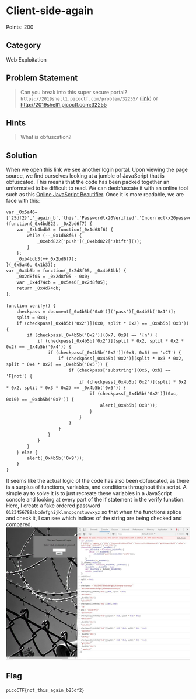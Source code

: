 # Client-side-again
Points: 200
## Category
Web Exploitation
## Problem Statement
> Can you break into this super secure portal? `https://2019shell1.picoctf.com/problem/32255/` ([link](https://2019shell1.picoctf.com/problem/32255/)) or http://2019shell1.picoctf.com:32255
## Hints
> What is obfuscation?
## Solution
When we open this link we see another login portal. Upon viewing the page source, we find ourselves looking at a jumble of JavaScript that is obfuscated. This means that the code has been packed together an unformated to be difficult to read. We can deobfuscate it with an online tool such as this [Online JavaScript Beautifier](https://beautifier.io/). Once it is more readable, we are face with this:
```
var _0x5a46=['25df2}','_again_b','this','Password\x20Verified','Incorrect\x20password','getElementById','value','substring','picoCTF{','not_this'];
(function(_0x4bd822, _0x2bd6f7) {
    var _0xb4bdb3 = function(_0x1d68f6) {
        while (--_0x1d68f6) {
            _0x4bd822['push'](_0x4bd822['shift']());
        }
    };
    _0xb4bdb3(++_0x2bd6f7);
}(_0x5a46, 0x1b3));
var _0x4b5b = function(_0x2d8f05, _0x4b81bb) {
    _0x2d8f05 = _0x2d8f05 - 0x0;
    var _0x4d74cb = _0x5a46[_0x2d8f05];
    return _0x4d74cb;
};

function verify() {
    checkpass = document[_0x4b5b('0x0')]('pass')[_0x4b5b('0x1')];
    split = 0x4;
    if (checkpass[_0x4b5b('0x2')](0x0, split * 0x2) == _0x4b5b('0x3')) {
        if (checkpass[_0x4b5b('0x2')](0x7, 0x9) == '{n') {
            if (checkpass[_0x4b5b('0x2')](split * 0x2, split * 0x2 * 0x2) == _0x4b5b('0x4')) {
                if (checkpass[_0x4b5b('0x2')](0x3, 0x6) == 'oCT') {
                    if (checkpass[_0x4b5b('0x2')](split * 0x3 * 0x2, split * 0x4 * 0x2) == _0x4b5b('0x5')) {
                        if (checkpass['substring'](0x6, 0xb) == 'F{not') {
                            if (checkpass[_0x4b5b('0x2')](split * 0x2 * 0x2, split * 0x3 * 0x2) == _0x4b5b('0x6')) {
                                if (checkpass[_0x4b5b('0x2')](0xc, 0x10) == _0x4b5b('0x7')) {
                                    alert(_0x4b5b('0x8'));
                                }
                            }
                        }
                    }
                }
            }
        }
    } else {
        alert(_0x4b5b('0x9'));
    }
}
```
It seems like the actual logic of the code has also been obfuscated, as there is a surplus of functions, variables, and conditions throughout this script. A simple ay to solve it is to just recreate these variables in a JavaScript console and looking at every part of the if statement in the verify function. Here, I create a fake ordered password `0123456789abcdefghijklmnopqrstuvwxyz` so that when the functions splice and check it, I can see which indices of the string are being checked and compared.
![Screenshot](screenshot.JPG)
## Flag
`picoCTF{not_this_again_b25df2}`